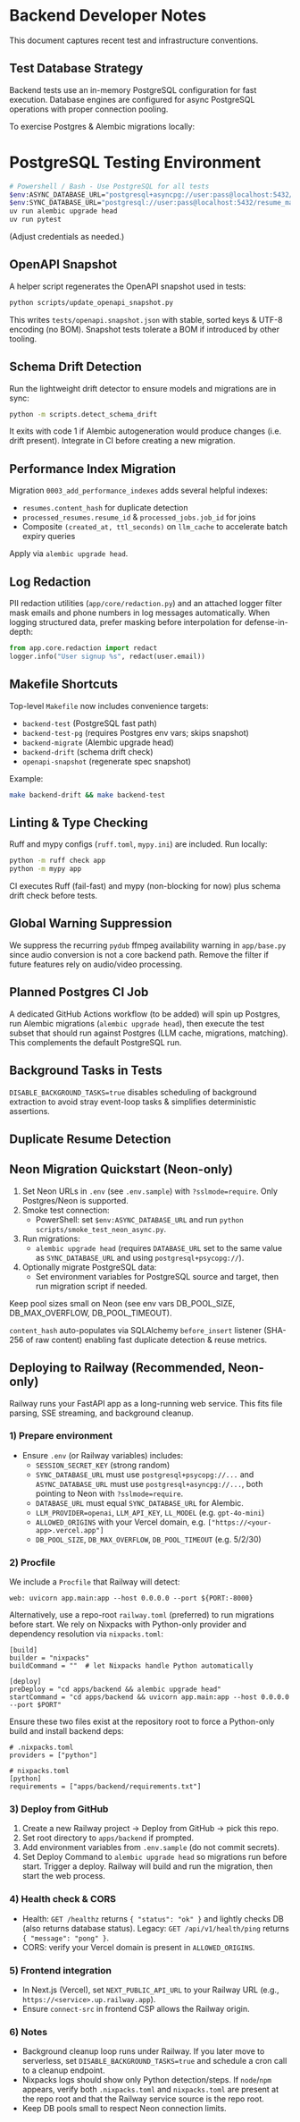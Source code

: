 # Backend Developer Notes

This document captures recent test and infrastructure conventions.

## Test Database Strategy

Backend tests use an in-memory PostgreSQL configuration for fast execution. Database engines are configured for async PostgreSQL operations with proper connection pooling.

To exercise Postgres & Alembic migrations locally:

# PostgreSQL Testing Environment
```bash
# Powershell / Bash - Use PostgreSQL for all tests
$env:ASYNC_DATABASE_URL="postgresql+asyncpg://user:pass@localhost:5432/resume_matcher"
$env:SYNC_DATABASE_URL="postgresql://user:pass@localhost:5432/resume_matcher"
uv run alembic upgrade head
uv run pytest
```

(Adjust credentials as needed.)

## OpenAPI Snapshot

A helper script regenerates the OpenAPI snapshot used in tests:

```bash
python scripts/update_openapi_snapshot.py
```

This writes `tests/openapi.snapshot.json` with stable, sorted keys & UTF-8 encoding (no BOM). Snapshot tests tolerate a BOM if introduced by other tooling.

## Schema Drift Detection

Run the lightweight drift detector to ensure models and migrations are in sync:

```bash
python -m scripts.detect_schema_drift
```

It exits with code 1 if Alembic autogeneration would produce changes (i.e. drift present). Integrate in CI before creating a new migration.

## Performance Index Migration

Migration `0003_add_performance_indexes` adds several helpful indexes:

- `resumes.content_hash` for duplicate detection
- `processed_resumes.resume_id` & `processed_jobs.job_id` for joins
- Composite `(created_at, ttl_seconds)` on `llm_cache` to accelerate batch expiry queries

Apply via `alembic upgrade head`.

## Log Redaction

PII redaction utilities (`app/core/redaction.py`) and an attached logger filter mask emails and phone numbers in log messages automatically. When logging structured data, prefer masking before interpolation for defense-in-depth:

```python
from app.core.redaction import redact
logger.info("User signup %s", redact(user.email))
```

## Makefile Shortcuts

Top-level `Makefile` now includes convenience targets:

- `backend-test` (PostgreSQL fast path)
- `backend-test-pg` (requires Postgres env vars; skips snapshot)
- `backend-migrate` (Alembic upgrade head)
- `backend-drift` (schema drift check)
- `openapi-snapshot` (regenerate spec snapshot)

Example:

```bash
make backend-drift && make backend-test
```

## Linting & Type Checking

Ruff and mypy configs (`ruff.toml`, `mypy.ini`) are included. Run locally:

```bash
python -m ruff check app
python -m mypy app
```

CI executes Ruff (fail-fast) and mypy (non-blocking for now) plus schema drift check before tests.

## Global Warning Suppression

We suppress the recurring `pydub` ffmpeg availability warning in `app/base.py` since audio conversion is not a core backend path. Remove the filter if future features rely on audio/video processing.

## Planned Postgres CI Job

A dedicated GitHub Actions workflow (to be added) will spin up Postgres, run Alembic migrations (`alembic upgrade head`), then execute the test subset that should run against Postgres (LLM cache, migrations, matching). This complements the default PostgreSQL run.

## Background Tasks in Tests

`DISABLE_BACKGROUND_TASKS=true` disables scheduling of background extraction to avoid stray event-loop tasks & simplifies deterministic assertions.

## Duplicate Resume Detection
## Neon Migration Quickstart (Neon-only)

1) Set Neon URLs in `.env` (see `.env.sample`) with `?sslmode=require`. Only Postgres/Neon is supported.
2) Smoke test connection:
	- PowerShell: set `$env:ASYNC_DATABASE_URL` and run `python scripts/smoke_test_neon_async.py`.
3) Run migrations:
	- `alembic upgrade head` (requires `DATABASE_URL` set to the same value as `SYNC_DATABASE_URL` and using `postgresql+psycopg://`).
4) Optionally migrate PostgreSQL data:
	- Set environment variables for PostgreSQL source and target, then run migration script if needed.

Keep pool sizes small on Neon (see env vars DB_POOL_SIZE, DB_MAX_OVERFLOW, DB_POOL_TIMEOUT).


`content_hash` auto-populates via SQLAlchemy `before_insert` listener (SHA-256 of raw content) enabling fast duplicate detection & reuse metrics.

## Deploying to Railway (Recommended, Neon-only)

Railway runs your FastAPI app as a long-running web service. This fits file parsing, SSE streaming, and background cleanup.

### 1) Prepare environment

- Ensure `.env` (or Railway variables) includes:
	- `SESSION_SECRET_KEY` (strong random)
	- `SYNC_DATABASE_URL` must use `postgresql+psycopg://...` and `ASYNC_DATABASE_URL` must use `postgresql+asyncpg://...`, both pointing to Neon with `?sslmode=require`.
	- `DATABASE_URL` must equal `SYNC_DATABASE_URL` for Alembic.
	- `LLM_PROVIDER=openai`, `LLM_API_KEY`, `LL_MODEL` (e.g. `gpt-4o-mini`)
	- `ALLOWED_ORIGINS` with your Vercel domain, e.g. `["https://<your-app>.vercel.app"]`
	- `DB_POOL_SIZE`, `DB_MAX_OVERFLOW`, `DB_POOL_TIMEOUT` (e.g. 5/2/30)

### 2) Procfile

We include a `Procfile` that Railway will detect:

```
web: uvicorn app.main:app --host 0.0.0.0 --port ${PORT:-8000}
```

Alternatively, use a repo-root `railway.toml` (preferred) to run migrations before start. We rely on Nixpacks with Python-only provider and dependency resolution via `nixpacks.toml`:

```
[build]
builder = "nixpacks"
buildCommand = ""  # let Nixpacks handle Python automatically

[deploy]
preDeploy = "cd apps/backend && alembic upgrade head"
startCommand = "cd apps/backend && uvicorn app.main:app --host 0.0.0.0 --port $PORT"
```

Ensure these two files exist at the repository root to force a Python-only build and install backend deps:

```
# .nixpacks.toml
providers = ["python"]

# nixpacks.toml
[python]
requirements = ["apps/backend/requirements.txt"]
```

### 3) Deploy from GitHub

1. Create a new Railway project → Deploy from GitHub → pick this repo.
2. Set root directory to `apps/backend` if prompted.
3. Add environment variables from `.env.sample` (do not commit secrets).
4. Set Deploy Command to `alembic upgrade head` so migrations run before start. Trigger a deploy. Railway will build and run the migration, then start the web process.

### 4) Health check & CORS

- Health: `GET /healthz` returns `{ "status": "ok" }` and lightly checks DB (also returns database status).
	Legacy: `GET /api/v1/health/ping` returns `{ "message": "pong" }`.
- CORS: verify your Vercel domain is present in `ALLOWED_ORIGINS`.

### 5) Frontend integration

- In Next.js (Vercel), set `NEXT_PUBLIC_API_URL` to your Railway URL (e.g., `https://<service>.up.railway.app`).
- Ensure `connect-src` in frontend CSP allows the Railway origin.

### 6) Notes

- Background cleanup loop runs under Railway. If you later move to serverless, set `DISABLE_BACKGROUND_TASKS=true` and schedule a cron call to a cleanup endpoint.
- Nixpacks logs should show only Python detection/steps. If `node`/`npm` appears, verify both `.nixpacks.toml` and `nixpacks.toml` are present at the repo root and that the Railway service source is the repo root.
- Keep DB pools small to respect Neon connection limits.
